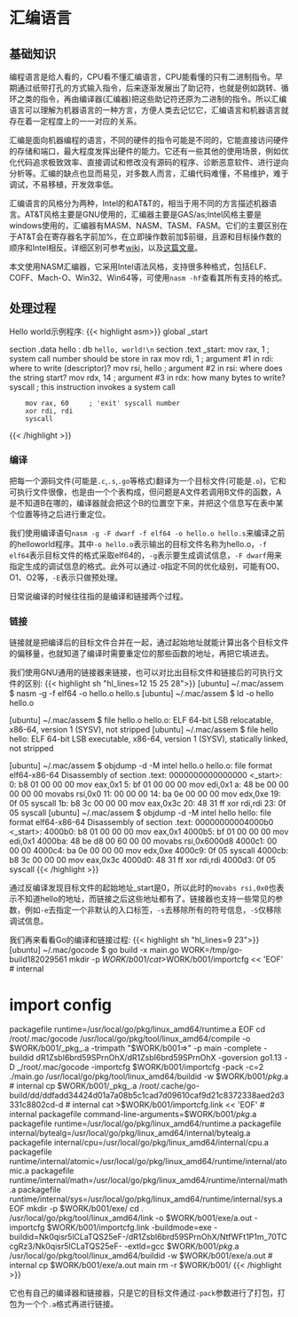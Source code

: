 # 汇编语言


基础知识
-------

编程语言是给人看的，CPU看不懂汇编语言，CPU能看懂的只有二进制指令。早期通过纸带打孔的方式输入指令，后来逐渐发展出了助记符，也就是例如跳转、循环之类的指令，再由编译器(汇编器)把这些助记符还原为二进制的指令。所以汇编语言可以理解为机器语言的一种方言，方便人类去记忆它，汇编语言和机器语言就存在着一定程度上的一一对应的关系。

汇编是面向机器编程的语言，不同的硬件的指令可能是不同的，它能直接访问硬件的存储和端口，最大程度发挥出硬件的能力。它还有一些其他的使用场景，例如优化代码追求极致效率、直接调试和修改没有源码的程序、诊断恶意软件、进行逆向分析等。汇编的缺点也显而易见，对多数人而言，汇编代码难懂，不易维护，难于调试，不易移植，开发效率低。

汇编语言的风格分为两种，Intel的和AT&T的，相当于用不同的方言描述机器语言。AT&T风格主要是GNU使用的，汇编器主要是GAS/as;Intel风格主要是windows使用的，汇编器有MASM、NASM、TASM、FASM。它们的主要区别在于AT&T会在寄存器名字前加%，在立即操作数前加$前缀，且源和目标操作数的顺序和Intel相反。详细区别可参考[wiki](https://zh.wikipedia.org/wiki/%E6%B1%87%E7%BC%96%E8%AF%AD%E8%A8%80#%E7%B5%84%E8%AD%AF%E9%A2%A8%E6%A0%BC)，以及[这篇文章](https://developer.ibm.com/articles/l-gas-nasm/)。

本文使用NASM汇编器，它采用Intel语法风格，支持很多种格式，包括ELF、COFF、Mach-O、Win32、Win64等，可使用`nasm -hf`查看其所有支持的格式。


处理过程
-------

Hello world示例程序:
{{< highlight asm>}}
global _start 

section .data
    hello : db `hello, world!\n`
section .text 
    _start:
        mov rax, 1      ; system call number should be store in rax
        mov rdi, 1      ; argument #1 in rdi: where to write (descriptor)?
        mov rsi, hello  ; argument #2 in rsi: where does the string start?
        mov rdx, 14     ; argument #3 in rdx: how many bytes to write?
        syscall         ; this instruction invokes a system call
        
        mov rax, 60     ; 'exit' syscall number
        xor rdi, rdi
        syscall
{{< /highlight >}}

### 编译

把每一个源码文件(可能是`.c`,`.s`,`.go`等格式)翻译为一个目标文件(可能是`.o`)，它和可执行文件很像，也是由一个个表构成，但问题是A文件若调用B文件的函数，A是不知道B在哪的，编译器就会把这个B的位置空下来，并把这个信息写在表中某个位置等待之后进行重定位。

我们使用编译语句`nasm -g -F dwarf -f elf64 -o hello.o hello.s`来编译之前的helloworld程序。其中`-o hello.o`表示输出的目标文件名称为hello.o，`-f elf64`表示目标文件的格式采取elf64的，`-g`表示要生成调试信息，`-F dwarf`用来指定生成的调试信息的格式。此外可以通过`-O`指定不同的优化级别，可能有O0、O1、O2等，`-E`表示只做预处理。

日常说编译的时候往往指的是编译和链接两个过程。

### 链接

链接就是把编译后的目标文件合并在一起，通过起始地址就能计算出各个目标文件的偏移量，也就知道了编译时需要重定位的那些函数的地址，再把它填进去。

我们使用GNU通用的链接器来链接，也可以对比出目标文件和链接后的可执行文件的区别:
{{< highlight sh "hl_lines=12 15 25 28">}}
[ubuntu] ~/.mac/assem $ nasm -g -f elf64 -o hello.o hello.s
[ubuntu] ~/.mac/assem $ ld -o hello hello.o

[ubuntu] ~/.mac/assem $ file hello.o
hello.o: ELF 64-bit LSB relocatable, x86-64, version 1 (SYSV), not stripped
[ubuntu] ~/.mac/assem $ file hello
hello: ELF 64-bit LSB executable, x86-64, version 1 (SYSV), statically linked, not stripped

[ubuntu] ~/.mac/assem $ objdump -d -M intel hello.o
hello.o:     file format elf64-x86-64
Disassembly of section .text:
0000000000000000 <_start>:
   0:	b8 01 00 00 00       	mov    eax,0x1
   5:	bf 01 00 00 00       	mov    edi,0x1
   a:	48 be 00 00 00 00 00 	movabs rsi,0x0
  11:	00 00 00
  14:	ba 0e 00 00 00       	mov    edx,0xe
  19:	0f 05                	syscall
  1b:	b8 3c 00 00 00       	mov    eax,0x3c
  20:	48 31 ff             	xor    rdi,rdi
  23:	0f 05                	syscall
[ubuntu] ~/.mac/assem $ objdump -d -M intel hello
hello:     file format elf64-x86-64
Disassembly of section .text:
00000000004000b0 <_start>:
  4000b0:	b8 01 00 00 00       	mov    eax,0x1
  4000b5:	bf 01 00 00 00       	mov    edi,0x1
  4000ba:	48 be d8 00 60 00 00 	movabs rsi,0x6000d8
  4000c1:	00 00 00
  4000c4:	ba 0e 00 00 00       	mov    edx,0xe
  4000c9:	0f 05                	syscall
  4000cb:	b8 3c 00 00 00       	mov    eax,0x3c
  4000d0:	48 31 ff             	xor    rdi,rdi
  4000d3:	0f 05                	syscall
{{< /highlight >}}

通过反编译发现目标文件的起始地址_start是0，所以此时的`movabs rsi,0x0`也表示不知道hello的地址，而链接之后这些地址都有了。链接器也支持一些常见的参数，例如`-e`去指定一个非默认的入口标签，`-s`去移除所有的符号信息，`-S`仅移除调试信息。

我们再来看看Go的编译和链接过程:
{{< highlight sh "hl_lines=9 23">}}
[ubuntu] ~/.mac/gocode $ go build -x main.go
WORK=/tmp/go-build182029561
mkdir -p $WORK/b001/
cat >$WORK/b001/importcfg << 'EOF' # internal
# import config
packagefile runtime=/usr/local/go/pkg/linux_amd64/runtime.a
EOF
cd /root/.mac/gocode
/usr/local/go/pkg/tool/linux_amd64/compile -o $WORK/b001/_pkg_.a -trimpath "$WORK/b001=>" -p main -complete -buildid dR1ZsbI6brd59SPrnOhX/dR1ZsbI6brd59SPrnOhX -goversion go1.13 -D _/root/.mac/gocode -importcfg $WORK/b001/importcfg -pack -c=2 ./main.go
/usr/local/go/pkg/tool/linux_amd64/buildid -w $WORK/b001/_pkg_.a # internal
cp $WORK/b001/_pkg_.a /root/.cache/go-build/dd/ddfadd34424d01a7a08b5c1cad7d09610caf9d21c8372338aed2d3331c8802cd-d # internal
cat >$WORK/b001/importcfg.link << 'EOF' # internal
packagefile command-line-arguments=$WORK/b001/_pkg_.a
packagefile runtime=/usr/local/go/pkg/linux_amd64/runtime.a
packagefile internal/bytealg=/usr/local/go/pkg/linux_amd64/internal/bytealg.a
packagefile internal/cpu=/usr/local/go/pkg/linux_amd64/internal/cpu.a
packagefile runtime/internal/atomic=/usr/local/go/pkg/linux_amd64/runtime/internal/atomic.a
packagefile runtime/internal/math=/usr/local/go/pkg/linux_amd64/runtime/internal/math.a
packagefile runtime/internal/sys=/usr/local/go/pkg/linux_amd64/runtime/internal/sys.a
EOF
mkdir -p $WORK/b001/exe/
cd .
/usr/local/go/pkg/tool/linux_amd64/link -o $WORK/b001/exe/a.out -importcfg $WORK/b001/importcfg.link -buildmode=exe -buildid=Nk0qisr5lCLaTQS25eF-/dR1ZsbI6brd59SPrnOhX/NtfWFt1P1m_70TCcgRz3/Nk0qisr5lCLaTQS25eF- -extld=gcc $WORK/b001/_pkg_.a
/usr/local/go/pkg/tool/linux_amd64/buildid -w $WORK/b001/exe/a.out # internal
cp $WORK/b001/exe/a.out main
rm -r $WORK/b001/
{{< /highlight >}}

它也有自己的编译器和链接器，只是它的目标文件通过`-pack`参数进行了打包，打包为一个个`.a`格式再进行链接。